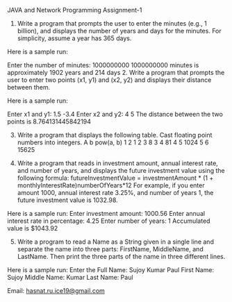 JAVA and Network Programming
Assignment-1
1. Write a program that prompts the user to enter the minutes (e.g., 1 billion), and displays the number of years and days for the minutes. For simplicity, assume a year has 365 days. 

Here is a sample run:

Enter the number of minutes: 1000000000
1000000000 minutes is approximately 1902 years and 214 days
2. Write a program that prompts the user to enter two points (x1, y1) and (x2, y2) and displays their distance between them.

Here is a sample run:

Enter x1 and y1: 1.5 -3.4
Enter x2 and y2: 4 5
The distance between the two points is 8.764131445842194

3. Write a program that displays the following table. Cast floating point numbers into integers.
A	 b	 pow(a, b)
1	 2 	1
2	 3	 8
3	 4	 81
4 	5 	1024
5 	6	 15625

4. Write a program that reads in investment amount, annual interest rate, and number of years, and displays the future investment value using the following formula:
futureInvestmentValue = investmentAmount * (1 + monthlyInterestRate)numberOfYears*12
For example, if you enter amount 1000, annual interest rate 3.25%, and number of years 1, the future investment value is 1032.98.

Here is a sample run:
Enter investment amount: 1000.56
Enter annual interest rate in percentage: 4.25
Enter number of years: 1
Accumulated value is $1043.92

5. Write a program to read a Name as a String given in a single line and separate the name into three parts: FirstName, MiddleName, and LastName. Then print the three parts of the name in three different lines.

Here is a sample run:
Enter the Full Name: Sujoy Kumar Paul
First Name: Sujoy
Middle Name: Kumar
Last Name: Paul


Email: hasnat.ru.ice19@gmail.com